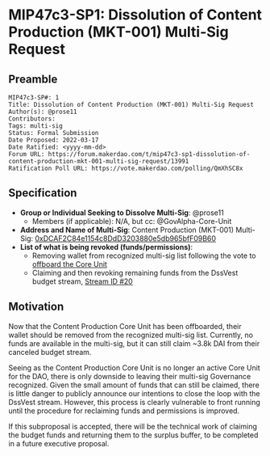 # MIP47c3-SP1: Dissolution of Content Production (MKT-001) Multi-Sig Request

## Preamble

```
MIP47c3-SP#: 1
Title: Dissolution of Content Production (MKT-001) Multi-Sig Request
Author(s): @prose11
Contributors:
Tags: multi-sig
Status: Formal Submission
Date Proposed: 2022-03-17
Date Ratified: <yyyy-mm-dd>
Forum URL: https://forum.makerdao.com/t/mip47c3-sp1-dissolution-of-content-production-mkt-001-multi-sig-request/13991
Ratification Poll URL: https://vote.makerdao.com/polling/QmXhSC8x
```

## Specification

* **Group or Individual Seeking to Dissolve Multi-Sig**: @prose11
    * Members (if applicable): N/A, but cc: @GovAlpha-Core-Unit
* **Address and Name of Multi-Sig**: Content Production (MKT-001) Multi-Sig: [0xDCAF2C84e1154c8DdD3203880e5db965bfF09B60](https://gnosis-safe.io/app/eth:0xDCAF2C84e1154c8DdD3203880e5db965bfF09B60/balances)
* **List of what is being revoked (funds/permissions)**:
    * Removing wallet from recognized multi-sig list following the vote to [offboard the Core Unit](https://vote.makerdao.com/polling/QmYk1XN5#poll-detail)
   * Claiming and then revoking remaining funds from the DssVest budget stream, [Stream ID #20](https://makerburn.com/#/expenses/vesting)

## Motivation

Now that the Content Production Core Unit has been offboarded, their wallet should be removed from the recognized multi-sig list. Currently, no funds are available in the multi-sig, but it can still claim ~3.8k DAI from their canceled budget stream.

Seeing as the Content Production Core Unit is no longer an active Core Unit for the DAO, there is only downside to leaving their multi-sig Governance recognized. Given the small amount of funds that can still be claimed, there is little danger to publicly announce our intentions to close the loop with the DssVest stream. However, this process is clearly vulnerable to front running until the procedure for reclaiming funds and permissions is improved.

If this subproposal is accepted, there will be the technical work of claiming the budget funds and returning them to the surplus buffer, to be completed in a future executive proposal.
